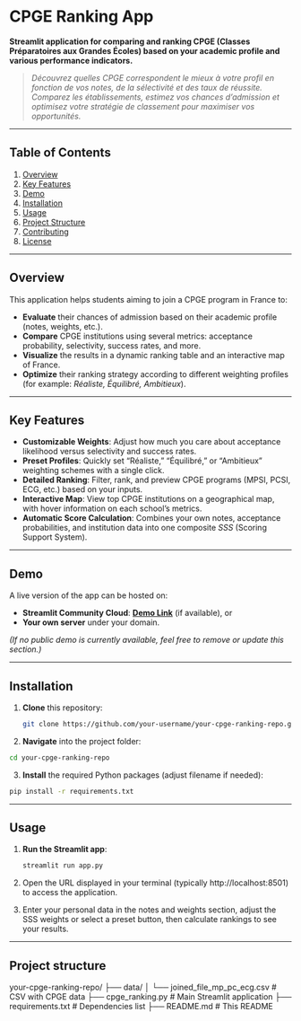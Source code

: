 # CPGE Ranking App

**Streamlit application for comparing and ranking CPGE (Classes Préparatoires aux Grandes Écoles) based on your academic profile and various performance indicators.**

> *Découvrez quelles CPGE correspondent le mieux à votre profil en fonction de vos notes, de la sélectivité et des taux de réussite. Comparez les établissements, estimez vos chances d’admission et optimisez votre stratégie de classement pour maximiser vos opportunités.*

---

## Table of Contents
1. [Overview](#overview)
2. [Key Features](#key-features)
3. [Demo](#demo)
4. [Installation](#installation)
5. [Usage](#usage)
6. [Project Structure](#project-structure)
7. [Contributing](#contributing)
8. [License](#license)

---

## Overview

This application helps students aiming to join a CPGE program in France to:
- **Evaluate** their chances of admission based on their academic profile (notes, weights, etc.).
- **Compare** CPGE institutions using several metrics: acceptance probability, selectivity, success rates, and more.
- **Visualize** the results in a dynamic ranking table and an interactive map of France.
- **Optimize** their ranking strategy according to different weighting profiles (for example: *Réaliste, Équilibré, Ambitieux*).

---

## Key Features

- **Customizable Weights**: Adjust how much you care about acceptance likelihood versus selectivity and success rates.
- **Preset Profiles**: Quickly set “Réaliste,” “Équilibré,” or “Ambitieux” weighting schemes with a single click.
- **Detailed Ranking**: Filter, rank, and preview CPGE programs (MPSI, PCSI, ECG, etc.) based on your inputs.
- **Interactive Map**: View top CPGE institutions on a geographical map, with hover information on each school’s metrics.
- **Automatic Score Calculation**: Combines your own notes, acceptance probabilities, and institution data into one composite *SSS* (Scoring Support System).

---

## Demo

A live version of the app can be hosted on:
- **Streamlit Community Cloud**: [**Demo Link**](https://streamlit.io/cloud) (if available), or
- **Your own server** under your domain.

*(If no public demo is currently available, feel free to remove or update this section.)*

---

## Installation

1. **Clone** this repository:
   ```bash
   git clone https://github.com/your-username/your-cpge-ranking-repo.git
   ```

2. **Navigate** into the project folder:
  ```bash
  cd your-cpge-ranking-repo
  ```

3. **Install** the required Python packages (adjust filename if needed):
  ```bash
  pip install -r requirements.txt
```

---

## Usage

1. **Run the Streamlit app**:
   ```bash
   streamlit run app.py
   ```

2. Open the URL displayed in your terminal (typically http://localhost:8501) to access the application.

3. Enter your personal data in the notes and weights section, adjust the SSS weights or select a preset button, then calculate rankings to see your results.

---

## Project structure

your-cpge-ranking-repo/
├── data/
│   └── joined_file_mp_pc_ecg.csv   # CSV with CPGE data
├── cpge_ranking.py                          # Main Streamlit application
├── requirements.txt                # Dependencies list
├── README.md                       # This README




